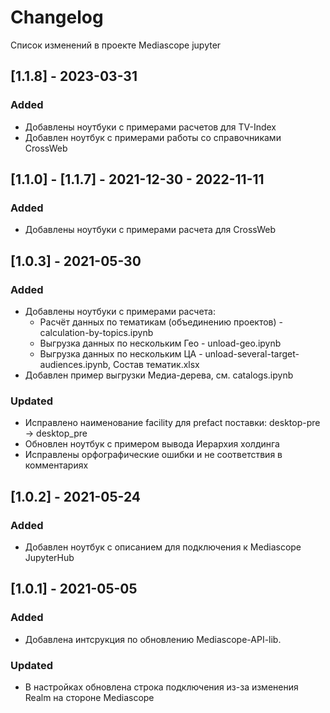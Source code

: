 # Changelog

Список изменений в проекте Mediascope jupyter

## [1.1.8] - 2023-03-31

### Added

- Добавлены ноутбуки с примерами расчетов для TV-Index
- Добавлен ноутбук с примерами работы со справочниками CrossWeb

## [1.1.0] - [1.1.7] - 2021-12-30 - 2022-11-11

### Added

- Добавлены ноутбуки с примерами расчета для CrossWeb

## [1.0.3] - 2021-05-30

### Added

- Добавлены ноутбуки с примерами расчета:
  - Расчёт данных по тематикам (объединению проектов) - calculation-by-topics.ipynb
  - Выгрузка данных по нескольким Гео - unload-geo.ipynb
  - Выгрузка данных по нескольким ЦА - unload-several-target-audiences.ipynb, Состав тематик.xlsx
- Добавлен пример выгрузки Медиа-дерева, см. catalogs.ipynb

### Updated

- Исправлено наименование facility для prefact поставки: desktop-pre -> desktop_pre
- Обновлен ноутбук с примером вывода Иерархия холдинга
- Исправлены орфографические ошибки и не соответствия в комментариях

## [1.0.2] - 2021-05-24

### Added

- Добавлен ноутбук с описанием для подключения к Mediascope JupyterHub

## [1.0.1] - 2021-05-05

### Added

- Добавлена интсрукция по обновлению Mediascope-API-lib.

### Updated

- В настройках обновлена строка подключения из-за изменения Realm на стороне Mediascope
